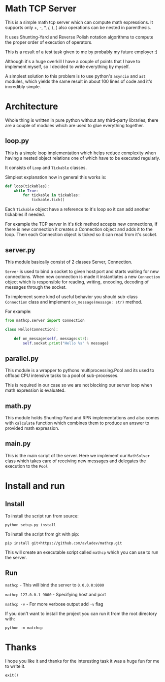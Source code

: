 # Math TCP Server

This is a simple math tcp server which can compute math expressions.
It supports only +, -, *, /, (, ) also operations can be nested in parenthesis.

It uses Shunting-Yard and Reverse Polish notation algorithms to compute
the proper order of execution of operators.

This is a result of a test task given to me by probably my future employer :)

Although it's a huge overkill I have a couple of points that I have to implement myself,
so I decided to write everything by myself.

A simplest solution to this problem is to use python's `asyncio` and `ast` modules,
which yields the same result in about 100 lines of code and it's incredibly simple.

# Architecture

Whole thing is written in pure python without any third-party libraries, there are
a couple of modules which are used to glue everything together.
 
## loop.py

This is a simple loop implementation which helps reduce complexity when having a nested 
object relations one of which have to be executed regularly.
  
It consists of `Loop` and `Tickable` classes.

Simplest explanation how in general this works is:

```python
def loop(tickables):
    while True:
        for tickable in tickables:
            tickable.tick()
```

Each `Tickable` object have a reference to it's loop so it can add
another tickables if needed.

For example the TCP server in it's tick method accepts new connections,
if there is new connection it creates a Connection object and adds it to the loop.
Then each Connection object is ticked so it can read from it's socket.

## server.py

This module basically consist of 2 classes Server, Connection.

`Server` is used to bind a socket to given host:port and starts waiting for new connections.
When new connection is made it instantiates a new `Connection` object which is responsible
for reading, writing, encoding, decoding of messages through the socket.

To implement some kind of useful behavior you should sub-class `Connection` class and 
implement `on_message(message: str)` method.

For example:

```python
from mathcp.server import Connection

class Hello(Connection):
    
    def on_message(self, message:str):
        self.socket.print("Hello %s" % message)
```

## parallel.py

This module is a wrapper to pythons multiprocessing.Pool and its used to
offload CPU intensive tasks to a pool of sub-processes.
 
This is required in our case so we are not blocking our server loop when math expression is evaluated.

## math.py

This module holds Shunting-Yard and RPN implementations and also comes
with `calculate` function which combines them to produce an answer to
provided math expression.

## __main__.py

This is the main script of the server.
Here we implement our `MathSolver` class which takes care of receiving new messages and delegates the
execution to the `Pool`

# Install and run

## Install
To install the script run from source:

`python setup.py install`

To install the script from git with pip:

`pip install git+https://github.com/avladev/mathcp.git`

This will create an executable script called `mathcp` which you can use to run the server.

## Run

`mathcp` - This will bind the server to `0.0.0.0:8000`

`mathcp 127.0.0.1 9000` - Specifying host and port

`mathcp -v` - For more verbose output add `-v` flag


If you don't want to install the project you can run it from the root directory with:

`python -m matchcp`


# Thanks

I hope you like it and thanks for the interesting task it was a huge fun for me to write it.

`exit()`

